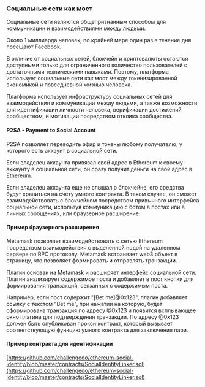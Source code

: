 ### Социальные сети как мост

Социальные сети являются общепризнанным способом для коммуникации и взаимодействиями между людьми.

Около 1 миллиарда человек, по крайней мере один раз в течение дня посещают Facebook.

В отличие от социальных сетей, блокчейн и криптовалюты остаются доступными только для ограниченного количество пользователей с достаточными техническими навыками. Поэтому, платформа использует социальные сети как мост между токенизированной экономикой и повседневной жизнью человека.

Платформа использует инфраструктуру социальных сетей для взаимодействия и коммуникации между людьми, а также возможности для идентификации личности человека, верификации достижений сообществом, и мотивации посредством отклика сообщества.

#### P2SA - Payment to Social Account

P2SA позволяет переводить эфир и токены любому получателю, у которого есть аккаунт в социальной сети.

Если владелец аккаунта привязал свой адрес в Ethereum к своему аккаунту в социальной сети, он сразу получит деньги на свой адрес в Ethereum.

Если владелец аккаунта еще не слышал о блокчейне, его средства будут храниться на счету умного контракта. В таком случае, он сможет взаимодействовать с блокчейном посредством привычного интерфейса социальной сети, используя коммуникацию с ботом в постах или в личных сообщениях, или браузерное расширение.

#### Пример браузерного расширения

Metamask позволяет взаимодействовать с сетью Ethereum посредством взаимодействия с выделенной нодой на удаленном сервере по RPC протоколу. Metamask встраивает web3 объект в страницу, что позволяет формировать и отправлять транзакции.

Плагин основан на Metamask и расширяет интерфейс социальной сети. Плагин анализирует содержимое поста и добавляет в пост кнопки для формирования транзакций, связанных с содержимым поста.

Например, если пост содержит "\[Bet me\]@0x123", плагин добавляет ссылку с текстом "Bet me", при нажатии на которую, будет сформирована транзакция по адресу @0x123 и появится всплывающее окно плагина для подтверждения транзакции. По адресу @0x123 должен быть опубликован прокси контракт, который вызывает соответствующую функцию умного контракта для заключения пари.

#### Пример контракта для идентификации

[https://github.com/challengedo/ethereum-social-identity/blob/master/contracts/SocialIdentityLinker.sol](https://github.com/challengedo/ethereum-social-identity/blob/master/contracts/SocialIdentityLinker.sol)



